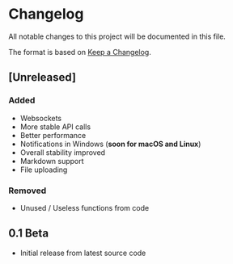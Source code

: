 # Changelog

All notable changes to this project will be documented in this file.

The format is based on [Keep a Changelog](https://keepachangelog.com/en/1.1.0/).
## [Unreleased]

### Added
- Websockets
- More stable API calls
- Better performance
- Notifications in Windows (**soon for macOS and Linux**)
- Overall stability improved
- Markdown support
- File uploading

### Removed
- Unused / Useless functions from code
## 0.1 Beta
- Initial release from latest source code
